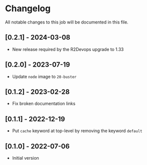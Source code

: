 # Changelog
All notable changes to this job will be documented in this file.

## [0.2.1] - 2024-03-08
* New release required by the R2Devops upgrade to 1.33

## [0.2.0] - 2023-07-19
* Update `node` image to `20-buster`

## [0.1.2] - 2023-02-28
* Fix broken documentation links

## [0.1.1] - 2022-12-19
* Put `cache` keyword at top-level by removing the keyword `default`

## [0.1.0] - 2022-07-06
* Initial version